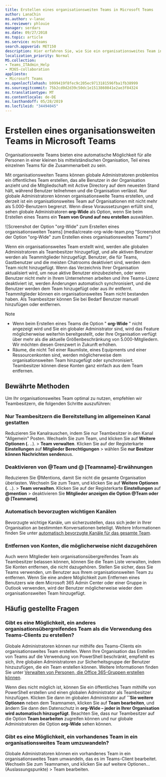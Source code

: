 ```yaml
---
title: Erstellen eines organisationsweiten Teams in Microsoft Teams
author: LanaChin
ms.author: v-lanac
ms.reviewer: phlouie
manager: serdars
ms.date: 09/27/2018
ms.topic: article
ms.service: msteams
search.appverid: MET150
description: Hier erfahren Sie, wie Sie ein organisationsweites Team in Teams erstellen und verwalten.
localization_priority: Normal
MS.collection:
- Teams_ITAdmin_Help
- M365-collaboration
appliesto:
- Microsoft Teams
ms.openlocfilehash: b999419f8fec9c205ec9713181596fba1fb38999
ms.sourcegitcommit: 75b2cd0d2d39c50dc1e1513860841e2ae3f84324
ms.translationtype: MT
ms.contentlocale: de-DE
ms.lasthandoff: 05/28/2019
ms.locfileid: "34494045"
---
```

# <a name="create-an-org-wide-team-in-microsoft-teams"></a>Erstellen eines organisationsweiten Teams in Microsoft Teams

Organisationsweite Teams bieten eine automatische Möglichkeit für alle Personen in einer kleinen bis mittelständischen Organisation, Teil eines einzelnen Teams für die Zusammenarbeit zu sein. 
 
Mit organisationsweiten Teams können globale Administratoren problemlos ein öffentliches Team erstellen, das alle Benutzer in der Organisation anzieht und die Mitgliedschaft mit Active Directory auf dem neuesten Stand hält, während Benutzer teilnehmen und die Organisation verlässt. Nur globale Administratoren können organisationsweite Teams erstellen, und derzeit ist ein organisationsweites Team auf Organisationen mit nicht mehr als 5.000-Benutzern begrenzt. Wenn diese Voraussetzungen erfüllt sind, sehen globale Administratoren **org-Wide** als Option, wenn Sie beim Erstellen eines Teams ein **Team von Grund auf neu erstellen** auswählen. 

![Screenshot der Option "org-Wide" zum Erstellen eines organisationsweiten Teams] (media/create-org-wide-team.png "Screenshot der Option \"org-Wide\" zum Erstellen eines organisationsweiten Teams")

Wenn ein organisationsweites Team erstellt wird, werden alle globalen Administratoren als Teambesitzer hinzugefügt, und alle aktiven Benutzer werden als Teammitglieder hinzugefügt. Benutzer, die für Teams, Gastbenutzer und die meisten Chatrooms deaktiviert sind, werden dem Team nicht hinzugefügt. Wenn das Verzeichnis Ihrer Organisation aktualisiert wird, um neue aktive Benutzer einzubeziehen, oder wenn Benutzer nicht mehr in Ihrem Unternehmen arbeiten und ihre Teams-Lizenz deaktiviert ist, werden Änderungen automatisch synchronisiert, und die Benutzer werden dem Team hinzugefügt oder aus ihr entfernt. Teammitglieder können ein organisationsweites Team nicht bestanden haben. Als Teambesitzer können Sie bei Bedarf Benutzer manuell hinzufügen oder entfernen.

> [!NOTE]
> - Wenn beim Erstellen eines Teams die Option " **org-Wide** " nicht angezeigt wird und Sie ein globaler Administrator sind, wird das Feature möglicherweise weiterhin bereitgestellt, oder Ihre Organisation verfügt über mehr als die aktuelle Größenbeschränkung von 5.000-Mitgliedern. Wir möchten diesen Grenzwert in Zukunft erhöhen.
> - Räume, die nicht Teil einer Raumliste, eines Equipments und einer Ressourcenkonten sind, werden möglicherweise dem organisationsweiten Team hinzugefügt oder synchronisiert. Teambesitzer können diese Konten ganz einfach aus dem Team entfernen.

## <a name="best-practices"></a>Bewährte Methoden
Um Ihr organisationsweites Team optimal zu nutzen, empfehlen wir Teambesitzern, die folgenden Schritte auszuführen:

### <a name="allow-only-team-owners-to-post-to-the-general-channel"></a>Nur Teambesitzern die Bereitstellung im allgemeinen Kanal gestatten
Reduzieren Sie Kanalrauschen, indem Sie nur Teambesitzer in den Kanal "Allgemein" Posten. Wechseln Sie zum Team, und klicken Sie auf **Weitere Optionen (.** ..).  >  **Team verwalten**. Klicken Sie auf der Registerkarte **Einstellungen** auf **Mitglieder Berechtigungen** > wählen Sie **nur Besitzer können Nachrichten senden**aus.
### <a name="turn-off-team-and-team-name-mentions"></a>Deaktivieren von @Team und @ [Teamname]-Erwähnungen
 Reduzieren Sie @Mentions, damit Sie nicht die gesamte Organisation überlasten. Wechseln Sie zum Team, und klicken Sie auf **Weitere Optionen (.** ..).  >  **Team verwalten**. Klicken Sie auf der Registerkarte **Einstellungen** auf <strong>@mention</strong> > deaktivieren Sie **Mitglieder anzeigen die Option @Team oder @ [Teamname]**. 
### <a name="automatically-favorite-important-channels"></a>Automatisch bevorzugten wichtigen Kanälen
 Bevorzugte wichtige Kanäle, um sicherzustellen, dass sich jeder in Ihrer Organisation an bestimmten Konversationen beteiligt. Weitere Informationen finden Sie unter [automatisch bevorzugte Kanäle für das gesamte Team](https://support.office.com/article/auto-favorite-channels-for-the-whole-team-a948272c-5aa5-429c-863c-4e1e1cd6b0f6).

### <a name="remove-accounts-that-might-not-belong"></a>Entfernen von Konten, die möglicherweise nicht dazugehören
Auch wenn Mitglieder kein organisationsübergreifendes Team als Teambesitzer belassen können, können Sie die Team Liste verwalten, indem Sie Konten entfernen, die nicht dazugehören. Stellen Sie sicher, dass Sie Teams verwenden, um Benutzer aus Ihrem organisationsweiten Team zu entfernen.  Wenn Sie eine andere Möglichkeit zum Entfernen eines Benutzers wie dem Microsoft 365 Admin Center oder einer Gruppe in Outlook verwenden, wird der Benutzer möglicherweise wieder dem organisationsweiten Team hinzugefügt. 

## <a name="faq"></a>Häufig gestellte Fragen

### <a name="is-there-a-way-to-create-an-org-wide-team-other-than-using-the-teams-client"></a>Gibt es eine Möglichkeit, ein anderes organisationsübergreifendes Team als die Verwendung des Teams-Clients zu erstellen? 

Globale Administratoren können nur mithilfe des Teams-Clients ein organisationsweites Team erstellen. Wenn Ihre Organisation das Erstellen von Teams auf die Verwendung von PowerShell beschränkt, empfiehlt es sich, ihre globalen Administratoren zur Sicherheitsgruppe der Benutzer hinzuzufügen, die ein Team erstellen können. Weitere Informationen finden Sie unter [Verwalten von Personen, die Office 365-Gruppen erstellen können](https://docs.microsoft.com/office365/admin/create-groups/manage-creation-of-groups). 

Wenn dies nicht möglich ist, können Sie ein öffentliches Team mithilfe von PowerShell erstellen und einen globalen Administrator als Teambesitzer hinzufügen. Klicken Sie dann im globalen Administrator auf **̇ ̇ ̇ Sie weitere Optionen** neben dem Teamnamen, klicken Sie auf **Team bearbeiten**, und ändern Sie dann den Datenschutz in **org-Wide – jeder in Ihrer Organisation wird automatisch hinzugefügt**. Beachten Sie, dass nur Teambesitzer auf die Option **Team bearbeiten** zugreifen können und nur globale Administratoren die Option **org-Wide** sehen können.

### <a name="is-there-a-way-to-convert-an-existing-team-to-an-org-wide-team"></a>Gibt es eine Möglichkeit, ein vorhandenes Team in ein organisationsweites Team umzuwandeln?

Globale Administratoren können ein vorhandenes Team in ein organisationsweites Team umwandeln, das es im Teams-Client bearbeitet.
Wechseln Sie zum Teamnamen, und klicken Sie auf weitere Optionen... (Auslassungspunkte) > Team bearbeiten.
